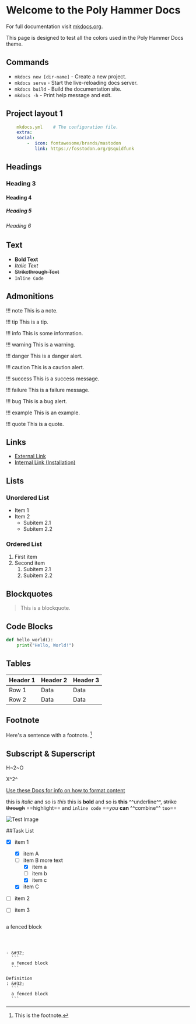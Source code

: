 # Welcome to the Poly Hammer Docs

For full documentation visit [mkdocs.org](https://www.mkdocs.org).

This page is designed to test all the colors used in the Poly Hammer Docs theme.

## Commands

* `mkdocs new [dir-name]` - Create a new project.
* `mkdocs serve` - Start the live-reloading docs server.
* `mkdocs build` - Build the documentation site.
* `mkdocs -h` - Print help message and exit.


## Project layout 1

```yaml
    mkdocs.yml    # The configuration file.
    extra:
    social:
        -  icon: fontawesome/brands/mastodon 
           link: https://fosstodon.org/@squidfunk
```

## Headings

### Heading 3
#### Heading 4
##### Heading 5
###### Heading 6

## Text

- **Bold Text**
- *Italic Text*
- ~~Strikethrough Text~~
- `Inline Code`


## Admonitions
!!! note
    This is a note.

!!! tip
    This is a tip.

!!! info
    This is some information.

!!! warning
    This is a warning.

!!! danger
    This is a danger alert.

!!! caution
    This is a caution alert.

!!! success
    This is a success message.

!!! failure
    This is a failure message.

!!! bug
    This is a bug alert.

!!! example
    This is an example.

!!! quote
    This is a quote.


## Links

- [External Link](https://www.mkdocs.org)
- [Internal Link (Installation)](getting-started/installation.md)

## Lists

### Unordered List
- Item 1
- Item 2
  - Subitem 2.1
  - Subitem 2.2

### Ordered List
1. First item
2. Second item
   1. Subitem 2.1
   2. Subitem 2.2

## Blockquotes

> This is a blockquote.

## Code Blocks

```python
def hello_world():
    print("Hello, World!")
```

## Tables

| Header 1 | Header 2 | Header 3 |
|----------|----------|----------|
| Row 1    | Data     | Data     |
| Row 2    | Data     | Data     |


## Footnote

Here's a sentence with a footnote. [^1]

[^1]: This is the footnote.


## Subscript & Superscript

H~2~O

X^2^



[Use these Docs for info on how to format content](https://facelessuser.github.io/pymdown-extensions)

this is _italic_ and so is *this*
this is __bold__ and so is **this**
^^underline^^,  ~~strike through~~
==highlight==  and `inline code`
==*you* **can** ^^combine^^ `too`==


![Test Image](../assets/polyhammer_logo.png)




##Task List

-   [X] item 1
    *   [X] item A
    *   [ ] item B
        more text
        +   [x] item a
        +   [ ] item b
        +   [x] item c
    *   [X] item C
-   [ ] item 2
-   [ ] item 3


> ```
  a fenced block
  ```



- &#32;
    ```
    a fenced block
    ```

Definition
: &#32;
    ```
    a fenced block
    ```
